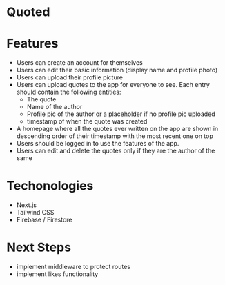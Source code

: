 # Quoted 

# Features
- Users can create an account for themselves
- Users can edit their basic information (display name and profile photo)
- Users can upload their profile picture
- Users can upload quotes to the app for everyone to see. Each entry should contain the following entities:
    -  The quote
    - Name of the author
    - Profile pic of the author or a placeholder if no profile pic uploaded
    - timestamp of when the quote was created
- A homepage where all the quotes ever written on the app are shown in descending order of their timestamp with the most recent one on top
- Users should be logged in to use the features of the app.
- Users can edit and delete the quotes only if they are the author of the same

# Techonologies
* Next.js
* Tailwind CSS
* Firebase / Firestore

# Next Steps
* implement middleware to protect routes
* implement likes functionality